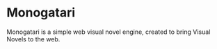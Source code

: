 # Monogatari
Monogatari is a simple web visual novel engine, created to bring Visual Novels to the web.
